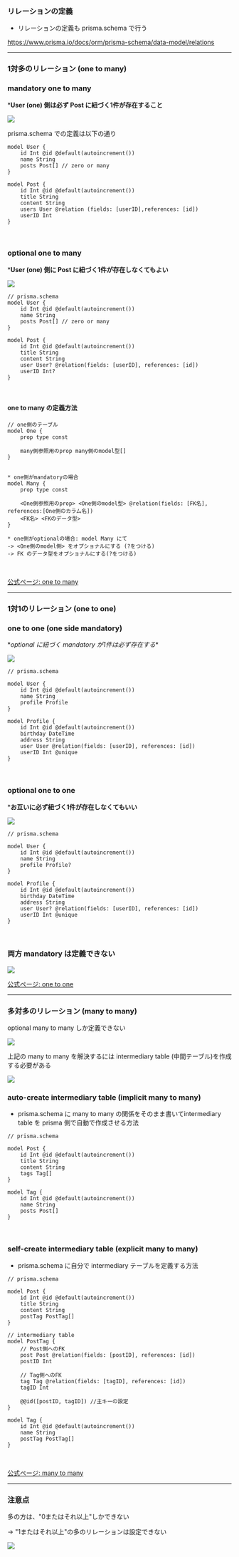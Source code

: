 ### リレーションの定義

- リレーションの定義も prisma.schema で行う

https://www.prisma.io/docs/orm/prisma-schema/data-model/relations

---

### 1対多のリレーション (one to many)

### mandatory one to many

\***User (one) 側は必ず Post に紐づく1件が存在すること**

<img src="../../img/one_many2.png" />

<br>

prisma.schema での定義は以下の通り

```
model User {
    id Int @id @default(autoincrement())
    name String
    posts Post[] // zero or many
}

model Post {
    id Int @id @default(autoincrement())
    title String
    content String
    users User @relation (fields: [userID],references: [id])
    userID Int
}
```

<br>

### optional one to many

\***User (one) 側に Post に紐づく1件が存在しなくてもよい**

<img src="../../img/one_many1.png" />

```
// prisma.schema
model User {
    id Int @id @default(autoincrement())
    name String
    posts Post[] // zero or many
}

model Post {
    id Int @id @default(autoincrement())
    title String
    content String
    user User? @relation(fields: [userID], references: [id])
    userID Int?
}
```

<br>

#### one to many の定義方法

```
// one側のテーブル
model One {
    prop type const

    many側参照用のprop many側のmodel型[]
}


* one側がmandatoryの場合
model Many {
    prop type const

    <One側参照用のprop> <One側のmodel型> @relation(fields: [FK名], references:[One側のカラム名])
    <FK名> <FKのデータ型>
}

* one側がoptionalの場合: model Many にて
-> <One側のmodel側> をオプショナルにする (?をつける)
-> FK のデータ型をオプショナルにする(?をつける)
```

<br>

[公式ページ: one to many](https://www.prisma.io/docs/orm/prisma-schema/data-model/relations/one-to-many-relations)

---

### 1対1のリレーション (one to one)

### one to one (one side mandatory)

\**optional に紐づく mandatory が1件は必ず存在する**

<img src="../../img/one_one1.png" />

```
// prisma.schema

model User {
    id Int @id @default(autoincrement())
    name String
    profile Profile
}

model Profile {
    id Int @id @default(autoincrement())
    birthday DateTime
    address String
    user User @relation(fields: [userID], references: [id])
    userID Int @unique
}
```

<br>

### optional one to one

\***お互いに必ず紐づく1件が存在しなくてもいい**

<img src="../../img/one_one2.png" />

```
// prisma.schema

model User {
    id Int @id @default(autoincrement())
    name String
    profile Profile?
}

model Profile {
    id Int @id @default(autoincrement())
    birthday DateTime
    address String
    user User? @relation(fields: [userID], references: [id])
    userID Int @unique
}
```

<br>

### 両方 mandatory は定義できない

<img src="../../img/one_one3.png" />

<br>

[公式ページ: one to one](https://www.prisma.io/docs/orm/prisma-schema/data-model/relations/one-to-one-relations)

---

### 多対多のリレーション (many to many)

optional many to many しか定義できない

<img src="../../img/many_many1.png" />

上記の many to many を解決するには intermediary table (中間テーブル)を作成する必要がある

<img src="../../img/many_many2.png">

<br>

### auto-create intermediary table (implicit many to many)

- prisma.schema に many to many の関係をそのまま書いてintermediary table を prisma 側で自動で作成させる方法

```
// prisma.schema

model Post {
    id Int @id @default(autoincrement())
    title String
    content String
    tags Tag[]
}

model Tag {
    id Int @id @default(autoincrement())
    name String
    posts Post[]
}
```

<br>

### self-create intermediary table (explicit many to many)

- prisma.schema に自分で intermediary テーブルを定義する方法

```
// prisma.schema

model Post {
    id Int @id @default(autoincrement())
    title String
    content String
    postTag PostTag[]
}

// intermediary table
model PostTag {
    // Post側へのFK
    post Post @relation(fields: [postID], references: [id])
    postID Int

    // Tag側へのFK
    tag Tag @relation(fields: [tagID], references: [id])
    tagID Int

    @@id([postID, tagID]) //主キーの設定
}

model Tag {
    id Int @id @default(autoincrement())
    name String
    postTag PostTag[]
}
```

<br>

[公式ページ: many to many](https://www.prisma.io/docs/orm/prisma-schema/data-model/relations/many-to-many-relations)

---

### 注意点

多の方は、"0またはそれ以上"しかできない

-> "1またはそれ以上"の多のリレーションは設定できない

<img src="../../img/relation_tips.png" />